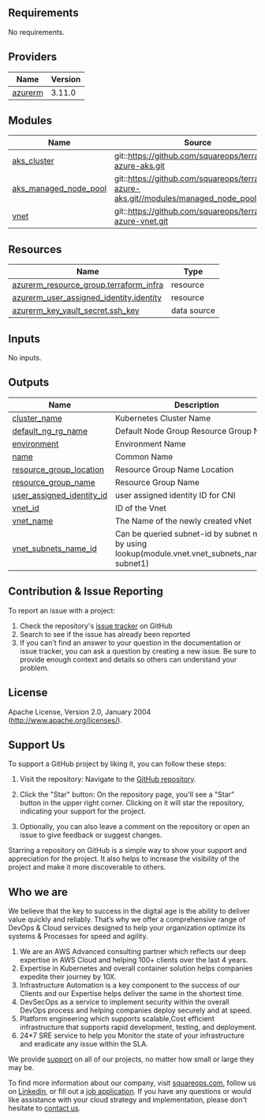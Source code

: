<!-- BEGINNING OF PRE-COMMIT-TERRAFORM DOCS HOOK -->
## Requirements

No requirements.

## Providers

| Name | Version |
|------|---------|
| <a name="provider_azurerm"></a> [azurerm](#provider\_azurerm) | 3.11.0 |

## Modules

| Name | Source | Version |
|------|--------|---------|
| <a name="module_aks_cluster"></a> [aks\_cluster](#module\_aks\_cluster) | git::https://github.com/squareops/terraform-azure-aks.git | release/v1 |
| <a name="module_aks_managed_node_pool"></a> [aks\_managed\_node\_pool](#module\_aks\_managed\_node\_pool) | git::https://github.com/squareops/terraform-azure-aks.git//modules/managed_node_pools | release/v1 |
| <a name="module_vnet"></a> [vnet](#module\_vnet) | git::https://github.com/squareops/terraform-azure-vnet.git | release/v1 |

## Resources

| Name | Type |
|------|------|
| [azurerm_resource_group.terraform_infra](https://registry.terraform.io/providers/hashicorp/azurerm/latest/docs/resources/resource_group) | resource |
| [azurerm_user_assigned_identity.identity](https://registry.terraform.io/providers/hashicorp/azurerm/latest/docs/resources/user_assigned_identity) | resource |
| [azurerm_key_vault_secret.ssh_key](https://registry.terraform.io/providers/hashicorp/azurerm/latest/docs/data-sources/key_vault_secret) | data source |

## Inputs

No inputs.

## Outputs

| Name | Description |
|------|-------------|
| <a name="output_cluster_name"></a> [cluster\_name](#output\_cluster\_name) | Kubernetes Cluster Name |
| <a name="output_default_ng_rg_name"></a> [default\_ng\_rg\_name](#output\_default\_ng\_rg\_name) | Default Node Group Resource Group Name |
| <a name="output_environment"></a> [environment](#output\_environment) | Environment Name |
| <a name="output_name"></a> [name](#output\_name) | Common Name |
| <a name="output_resource_group_location"></a> [resource\_group\_location](#output\_resource\_group\_location) | Resource Group Name Location |
| <a name="output_resource_group_name"></a> [resource\_group\_name](#output\_resource\_group\_name) | Resource Group Name |
| <a name="output_user_assigned_identity_id"></a> [user\_assigned\_identity\_id](#output\_user\_assigned\_identity\_id) | user assigned identity ID for CNI |
| <a name="output_vnet_id"></a> [vnet\_id](#output\_vnet\_id) | ID of the Vnet |
| <a name="output_vnet_name"></a> [vnet\_name](#output\_vnet\_name) | The Name of the newly created vNet |
| <a name="output_vnet_subnets_name_id"></a> [vnet\_subnets\_name\_id](#output\_vnet\_subnets\_name\_id) | Can be queried subnet-id by subnet name by using lookup(module.vnet.vnet\_subnets\_name\_id, subnet1) |
<!-- END OF PRE-COMMIT-TERRAFORM DOCS HOOK -->

## Contribution & Issue Reporting

To report an issue with a project:

  1. Check the repository's [issue tracker](https://github.com/squareops/terraform-azure-aks/issues) on GitHub
  2. Search to see if the issue has already been reported
  3. If you can't find an answer to your question in the documentation or issue tracker, you can ask a question by creating a new issue. Be sure to provide enough context and details so others can understand your problem.

## License

Apache License, Version 2.0, January 2004 (http://www.apache.org/licenses/).

## Support Us

To support a GitHub project by liking it, you can follow these steps:

  1. Visit the repository: Navigate to the [GitHub repository](https://github.com/squareops/terraform-azure-aks).

  2. Click the "Star" button: On the repository page, you'll see a "Star" button in the upper right corner. Clicking on it will star the repository, indicating your support for the project.

  3. Optionally, you can also leave a comment on the repository or open an issue to give feedback or suggest changes.

Starring a repository on GitHub is a simple way to show your support and appreciation for the project. It also helps to increase the visibility of the project and make it more discoverable to others.

## Who we are

We believe that the key to success in the digital age is the ability to deliver value quickly and reliably. That’s why we offer a comprehensive range of DevOps & Cloud services designed to help your organization optimize its systems & Processes for speed and agility.

  1. We are an AWS Advanced consulting partner which reflects our deep expertise in AWS Cloud and helping 100+ clients over the last 4 years.
  2. Expertise in Kubernetes and overall container solution helps companies expedite their journey by 10X.
  3. Infrastructure Automation is a key component to the success of our Clients and our Expertise helps deliver the same in the shortest time.
  4. DevSecOps as a service to implement security within the overall DevOps process and helping companies deploy securely and at speed.
  5. Platform engineering which supports scalable,Cost efficient infrastructure that supports rapid development, testing, and deployment.
  6. 24*7 SRE service to help you Monitor the state of your infrastructure and eradicate any issue within the SLA.

We provide [support](https://squareops.com/contact-us/) on all of our projects, no matter how small or large they may be.

To find more information about our company, visit [squareops.com](https://squareops.com/), follow us on [Linkedin](https://www.linkedin.com/company/squareops-technologies-pvt-ltd/), or fill out a [job application](https://squareops.com/careers/). If you have any questions or would like assistance with your cloud strategy and implementation, please don't hesitate to [contact us](https://squareops.com/contact-us/).